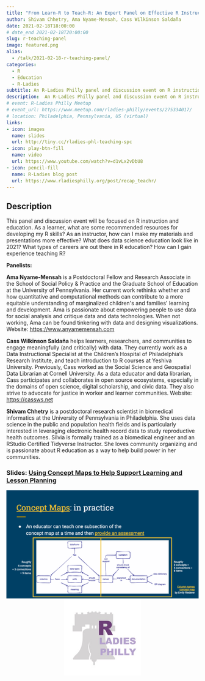 ```yaml
---
title: "From Learn-R to Teach-R: An Expert Panel on Effective R Instruction"
author: Shivam Chhetry, Ama Nyame-Mensah, Cass Wilkinson Saldaña 
date: 2021-02-18T18:00:00
# date_end 2021-02-18T20:00:00
slug: r-teaching-panel
image: featured.png
alias:
  - /talk/2021-02-18-r-teaching-panel/
categories:
  - R
  - Education
  - R-Ladies
subtitle: An R-Ladies Philly panel and discussion event on R instruction and education.
description:  An R-Ladies Philly panel and discussion event on R instruction and education.
# event: R-Ladies Philly Meetup
# event_url: https://www.meetup.com/rladies-philly/events/275334017/
# location: Philadelphia, Pennsylvania, US (virtual)
links:
- icon: images
  name: slides
  url: http://tiny.cc/rladies-phl-teaching-spc
- icon: play-btn-fill
  name: video
  url: https://www.youtube.com/watch?v=d1vLx2vDbU8
- icon: pencil-fill
  name: R-Ladies blog post
  url: https://www.rladiesphilly.org/post/recap_teachr/
---
```


## Description



This panel and discussion event will be focused on R instruction and education. As a learner, what are some recommended resources for developing my R skills? As an instructor, how can I make my materials and presentations more effective? What does data science education look like in 2021? What types of careers are out there in R education? How can I gain experience teaching R?

**Panelists:**

**Ama Nyame-Mensah** is a Postdoctoral Fellow and Research Associate in the School of Social Policy & Practice and the Graduate School of Education at the University of Pennsylvania. Her current work rethinks whether and how quantitative and computational methods can contribute to a more equitable understanding of marginalized children's and families' learning and development. Ama is passionate about empowering people to use data for social analysis and critique data and data technologies. When not working, Ama can be found tinkering with data and designing visualizations. Website: <https://www.anyamemensah.com>

**Cass Wilkinson Saldaña** helps learners, researchers, and communities to engage meaningfully (and critically) with data. They currently work as a Data Instructional Specialist at the Children’s Hospital of Philadelphia’s Research Institute, and teach introduction to R courses at Yeshiva University. Previously, Cass worked as the Social Science and Geospatial Data Librarian at Cornell University. As a data educator and data librarian, Cass participates and collaborates in open source ecosystems, especially in the domains of open science, digital scholarship, and civic data. They also strive to advocate for justice in worker and learner communities. Website: <https://cassws.net>

**Shivam Chhetry** is a postdoctoral research scientist in biomedical informatics at the University of Pennsylvania in Philadelphia. She uses data science in the public and population health fields and is particularly interested in leveraging electronic health record data to study reproductive health outcomes. Silvia is formally trained as a biomedical engineer and an RStudio Certified Tidyverse Instructor. She loves community organizing and is passionate about R education as a way to help build power in her communities.

### Slides: [Using Concept Maps to Help Support Learning and Lesson Planning](http://tiny.cc/rladies-phl-teaching-spc)

<img src="concept-map.png" title="Concept Maps: in practice. An educator can teach one subsection of the concept map at a time and then provide an assessment. A more detailed description available in slide presenter notes at http://tiny.cc/rladies-phl-teaching-spc" alt="Concept Maps: in practice. An educator can teach one subsection of the concept map at a time and then provide an assessment. A more detailed description available in slide presenter notes at http://tiny.cc/rladies-phl-teaching-spc" width="702" style="display: block; margin: auto;" />

<img src="rladies-philly.jpg" title="Logo for R-Ladies Philly featuring the Liberty Bell in the background" alt="Logo for R-Ladies Philly featuring the Liberty Bell in the background" width="40%" style="display: block; margin: auto;" />

